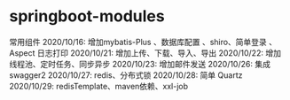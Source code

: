 # springboot-modules
常用组件
 2020/10/16: 增加mybatis-Plus 、数据库配置 、shiro、简单登录 、Aspect 日志打印
 2020/10/21: 增加上传、下载、导入、导出
 2020/10/22: 增加线程池、定时任务、同步异步
 2020/10/23: 增加邮件发送
 2020/10/26: 集成swagger2
 2020/10/27: redis、分布式锁
 2020/10/28: 简单 Quartz
 2020/10/29: redisTemplate、maven依赖、xxl-job